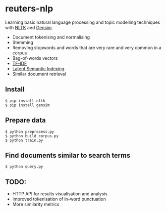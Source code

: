 # reuters-nlp

Learning basic natural language processing and topic modelling techniques with [NLTK](http://www.nltk.org/) and [Gensim](http://radimrehurek.com/gensim/index.html).

 * Document tokenising and normalising
 * Stemming
 * Removing stopwords and words that are very rare and very common in a corpus
 * Bag-of-words vectors
 * [TF-IDF](http://en.wikipedia.org/wiki/TFIDF)
 * [Latent Semantic Indexing](http://en.wikipedia.org/wiki/Latent_semantic_indexing)
 * Similar document retrieval

## Install

    $ pip install nltk
    $ pip install gensim 

## Prepare data

    $ python preprocess.py
    $ python build_corpus.py
    $ python train.py

## Find documents similar to search terms

    $ python query.py

## TODO:

* HTTP API for results visualisation and analysis
* Improved tokenisation of in-word punctuation
* More similarity metrics